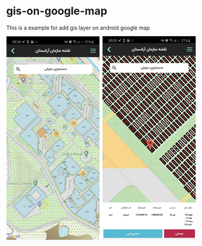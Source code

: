 # gis-on-google-map
This is a example for add gis layer on android google map


![ScreenShot](https://github.com/mahdices/gis-on-google-map/blob/main/screenshot/img1.png?raw=true)
